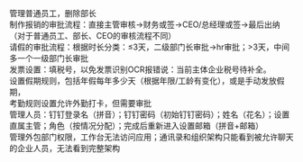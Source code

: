 管理普通员工，删除部长<br>
制作报销的审批流程：直接主管审核->财务或签->CEO/总经理或签->最后出纳（对于普通员工、部长、CEO的审核流程不同）<br>
请假的审批流程：根据时长分类：≤3天，二级部门长审批->hr审批；>3天，中间多一个一级部门长审批<br>
发票设置：填税号，以免发票识别OCR报错说：当前主体企业税号待补全。<br>
设置假期规则，包括年假每年多少天（根据年限/工龄有变化），或是手动发放假期，<br>
考勤规则设置允许外勤打卡，但需要审批<br>
管理人员：钉钉登录名（拼音）；钉钉密码（初始钉钉密码）；姓名（花名）；设置直属主管；角色（按情况分配）；完成后重新进入设置邮箱（拼音+邮箱）<br>
管理外包部门权限，工作台无法访问应用；通讯录和组织架构只能看到被允许聊天的企业人员，无法看到完整架构<br>
<br>
<br>
<br>
